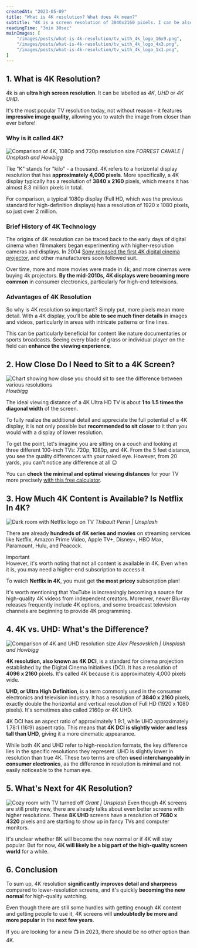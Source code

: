 ```yaml
---
createdAt: "2023-05-09"
title: "What is 4K resolution? What does 4k mean?"
subtitle: "4K is a screen resolution of 3840x2160 pixels. I can be also called UHD or 4K UHD. It's the most popular TV resolution today with impressive image quality."
readingTime: "3min 30sec"
mainImages: [
    "/images/posts/what-is-4k-resolution/tv_with_4k_logo_16x9.png",
    "/images/posts/what-is-4k-resolution/tv_with_4k_logo_4x3.png",
    "/images/posts/what-is-4k-resolution/tv_with_4k_logo_1x1.png",
]
---
```

## 1. What is 4K Resolution?
4k is an **ultra high screen resolution**.
It can be labelled as _4K_, _UHD_ or _4K UHD_.

It's the most popular TV resolution today, not without reason - it features **impressive image quality**, allowing you to watch the image from closer than ever before!

### Why is it called 4K?
![Comparison of 4K, 1080p and 720p resolution size](/images/posts/what-is-4k-resolution/4k_1080p_720p_comparison.png)
_FORREST CAVALE | Unsplash and Howbigg_

Tke "K" stands for "kilo" - a thousand.
4K refers to a horizontal display resolution that has **approximately 4,000 pixels**.
More specifically, a 4K display typically has a resolution of **3840 x 2160** pixels, which means it has almost 8.3 million pixels in total.

For comparison, a typical 1080p display (Full HD, which was the previous standard for high-definition displays) has a resolution of 1920 x 1080 pixels, so just over 2 million.

### Brief History of 4K Technology

The origins of 4K resolution can be traced back to the early days of digital cinema when filmmakers began experimenting with higher-resolution cameras and displays.
In 2004 [Sony released the first 4K digital cinema projector](https://www.projectorcentral.com/news_story_674.htm), and other manufacturers soon followed suit.

Over time, more and more movies were made in 4k, and more cinemas were buying 4k projectors.
**By the mid-2010s, 4K displays were becoming more common** in consumer electronics, particularly for high-end televisions.

### Advantages of 4K Resolution
So why is 4K resolution so important? Simply put, more pixels mean more detail.
With a 4K display, you'll be **able to see much finer details** in images and videos, particularly in areas with intricate patterns or fine lines.

This can be particularly beneficial for content like nature documentaries or sports broadcasts.
Seeing every blade of grass or individual player on the field can **enhance the viewing experience**.

## 2. How Close Do I Need to Sit to a 4K Screen?
![Chart showing how close you should sit to see the difference between various resolutions](/images/posts/what-is-4k-resolution/optimal_distance_chart.png)
_Howbigg_

The ideal viewing distance of a 4K Ultra HD TV is about **1 to 1.5 times the diagonal width** of the screen.

To fully realize the additional detail and appreciate the full potential of a 4K display, it is not only possible but **recommended to sit closer** to it than you would with a display of lower resolution.

To get the point, let's imagine you are sitting on a couch and looking at three different 100-inch TVs: 720p, 1080p, and 4K.
From the 5 feet distance, you see the quality differences with your naked eye.
However, from 20 yards, you can't notice any difference at all 😉

You can **check the minimal and optimal viewing distances** for your TV more precisely
[with this free calculator](https://howbigg.com/?displays=%5B%2216x9_0_0_50_in_3840x2160_0%22%2C%2216x9_0_0_65_in_3840x2160_0%22%5D).

## 3. How Much 4K Content is Available? Is Netflix In 4K?
![Dark room with Netflix logo on TV](/images/posts/what-is-4k-resolution/netflix_logo_on_tv.jpg)
_Thibault Penin | Unsplash_

There are already **hundreds of 4K series and movies** on streaming services like Netflix, Amazon Prime Video, Apple TV+, Disney+, HBO Max, Paramount, Hulu, and Peacock.

<div class="md-border">
<div class="md-border-title">Important</div>
However, it's worth noting that not all content is available in 4K. Even when it is, you may need a higher-end subscription to access it.

To watch **Netflix in 4K**, you must get <b>the most pricey</b> subscription plan!
</div>

It's worth mentioning that YouTube is increasingly becoming a source for high-quality 4K videos from independent creators.
Moreover, newer Blu-ray releases frequently include 4K options, and some broadcast television channels are beginning to provide 4K programming.

## 4. 4K vs. UHD: What's the Difference?
![Comparison of 4K and UHD resolution size](/images/posts/what-is-4k-resolution/4K_vs_UHD_comparison.png)
_Alex Plesovskich | Unsplash and Howbigg_

**4K resolution, also known as 4K DCI**, is a standard for cinema projection established by the Digital Cinema Initiatives (DCI).
It has a resolution of **4096 x 2160** pixels.
It's called 4K because it is approximately 4,000 pixels wide.

**UHD, or Ultra High Definition**, is a term commonly used in the consumer electronics and television industry.
It has a resolution of **3840 x 2160** pixels, exactly double the horizontal and vertical resolution of Full HD (1920 x 1080 pixels).
It's sometimes also called 2160p or 4K UHD.

4K DCI has an aspect ratio of approximately 1.9:1, while UHD approximately 1.78:1 (16:9) aspect ratio.
This means that **4K DCI is slightly wider and less tall than UHD**, giving it a more cinematic appearance.

While both 4K and UHD refer to high-resolution formats, the key difference lies in the specific resolutions they represent.
UHD is slightly lower in resolution than true 4K.
These two terms are often **used interchangeably in consumer electronics**, as the difference in resolution is minimal and not easily noticeable to the human eye.

## 5. What's Next for 4K Resolution?
![Cozy room with TV turned off](/images/posts/what-is-4k-resolution/cozy_room_with_tv.jpg)
_Grant | Unsplash_
Even though 4K screens are still pretty new, there are already talks about even better screens with higher resolutions.
These **8K UHD** screens have a resolution of **7680 x 4320** pixels and are starting to show up in fancy TVs and computer monitors.

It's unclear whether 8K will become the new normal or if 4K will stay popular.
But for now, **4K will likely be a big part of the high-quality screen world** for a while.

## 6. Conclusion
To sum up, 4K resolution **significantly improves detail and sharpness** compared to lower-resolution screens, and it's quickly **becoming the new normal** for high-quality watching.

Even though there are still some hurdles with getting enough 4K content and getting people to use it, 4K screens will **undoubtedly be more and more popular** in the **next few years**.

If you are looking for a new 📺 in 2023, there should be no other option than 4K.
